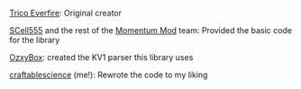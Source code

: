 [Trico Everfire](https://github.com/Trico-Everfire): Original creator

[SCell555](https://github.com/SCell555) and the rest of the [Momentum Mod](https://momentum-mod.org/) team: Provided the basic code for the library

[OzxyBox](https://github.com/ozxybox): created the KV1 parser this library uses

[craftablescience](https://github.com/craftablescience) (me!): Rewrote the code to my liking
